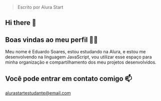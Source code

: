 > Escrito por Alura Start

## Hi there 👋
## Boas vindas ao meu perfil 💙💙
Meu nome é Eduardo Soares,
estou estudando na Alura,
e estou me desenvolvendo na linguagem JavaScript,
vou utilizar esse espaço para minha organização e compartilhamento dos meu projetos desenvolvidos.
## Você pode entrar em contato comigo 📫
alurastartestudante@email.com
<!--
**EdwZ3ra/EdwZ3ra** is a ✨ _special_ ✨ repository because its `README.md` (this file) appears on your GitHub profile.

Here are some ideas to get you started:

- 🔭 I’m currently working on ...
- 🌱 I’m currently learning ...
- 👯 I’m looking to collaborate on ...
- 🤔 I’m looking for help with ...
- 💬 Ask me about ...
- 📫 How to reach me: ...
- 😄 Pronouns: ...
- ⚡ Fun fact: ...
-->
